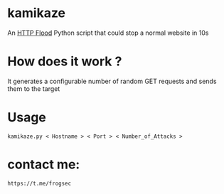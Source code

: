 # kamikaze 
An [HTTP Flood](https://en.m.wikipedia.org/wiki/HTTP_Flood) Python script that could stop a normal website in 10s

# How does it work ?
It generates a configurable number of random GET requests and sends them to the target

# Usage

```
kamikaze.py < Hostname > < Port > < Number_of_Attacks >
```

# contact me: 

```
https://t.me/frogsec


```
